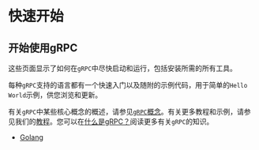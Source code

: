 # 快速开始

## 开始使用gRPC


这些页面显示了如何在`gRPC`中尽快启动和运行，包括安装所需的所有工具。

每种`gRPC`支持的语言都有一个快速入门以及随附的示例代码，用于简单的`Hello World`示例，供您浏览和更新。

有关`gRPC`中某些核心概念的概述，请参见[`gRPC`概念]()。有关更多教程和示例，请参见我们的[教程]()。您可以在[什么是gRPC？]()阅读更多有关`gRPC`的知识。

* [Golang](golang.md)